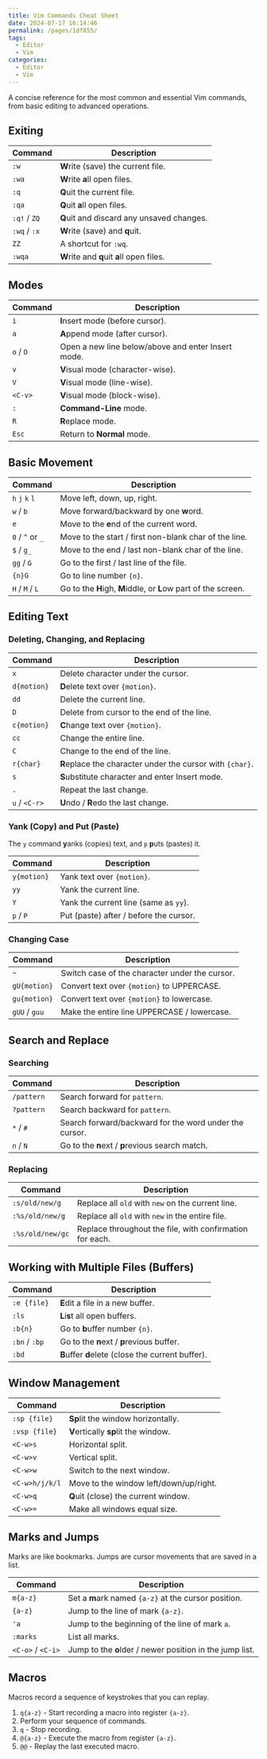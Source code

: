 ```yaml
---
title: Vim Commands Cheat Sheet
date: 2024-07-17 16:14:46
permalink: /pages/1df855/
tags:
  - Editor
  - Vim
categories:
  - Editor
  - Vim
---
```


A concise reference for the most common and essential Vim commands, from basic editing to advanced operations.

<!--more-->

## Exiting

| Command      | Description                                |
| ------------ | ------------------------------------------ |
| `:w`         | **W**rite (save) the current file.         |
| `:wa`        | **W**rite **a**ll open files.              |
| `:q`         | **Q**uit the current file.                 |
| `:qa`        | **Q**uit **a**ll open files.               |
| `:q!` / `ZQ` | **Q**uit and discard any unsaved changes.  |
| `:wq` / `:x` | **W**rite (save) and **q**uit.             |
| `ZZ`         | A shortcut for `:wq`.                      |
| `:wqa`       | **W**rite and **q**uit **a**ll open files. |

## Modes

| Command   | Description                                        |
| --------- | -------------------------------------------------- |
| `i`       | **I**nsert mode (before cursor).                   |
| `a`       | **A**ppend mode (after cursor).                    |
| `o` / `O` | Open a new line below/above and enter Insert mode. |
| `v`       | **V**isual mode (character-wise).                  |
| `V`       | **V**isual mode (line-wise).                       |
| `<C-v>`   | **V**isual mode (block-wise).                      |
| `:`       | **Command-Line** mode.                             |
| `R`       | **R**eplace mode.                                  |
| `Esc`     | Return to **Normal** mode.                         |

## Basic Movement

| Command          | Description                                                    |
| ---------------- | -------------------------------------------------------------- |
| `h` `j` `k` `l`  | Move left, down, up, right.                                    |
| `w` / `b`        | Move forward/backward by one **w**ord.                         |
| `e`              | Move to the **e**nd of the current word.                       |
| `0` / `^` or `_` | Move to the start / first non-blank char of the line.          |
| `$` / `g_`       | Move to the end / last non-blank char of the line.             |
| `gg` / `G`       | Go to the first / last line of the file.                       |
| `{n}G`           | Go to line number `{n}`.                                       |
| `H` / `M` / `L`  | Go to the **H**igh, **M**iddle, or **L**ow part of the screen. |

## Editing Text

### Deleting, Changing, and Replacing

| Command       | Description                                               |
| ------------- | --------------------------------------------------------- |
| `x`           | Delete character under the cursor.                        |
| `d{motion}`   | **D**elete text over `{motion}`.                          |
| `dd`          | Delete the current line.                                  |
| `D`           | Delete from cursor to the end of the line.                |
| `c{motion}`   | **C**hange text over `{motion}`.                          |
| `cc`          | Change the entire line.                                   |
| `C`           | Change to the end of the line.                            |
| `r{char}`     | **R**eplace the character under the cursor with `{char}`. |
| `s`           | **S**ubstitute character and enter Insert mode.           |
| `.`           | Repeat the last change.                                   |
| `u` / `<C-r>` | **U**ndo / **R**edo the last change.                      |

### Yank (Copy) and Put (Paste)

The `y` command **y**anks (copies) text, and `p` **p**uts (pastes) it.

| Command     | Description                            |
| ----------- | -------------------------------------- |
| `y{motion}` | Yank text over `{motion}`.             |
| `yy`        | Yank the current line.                 |
| `Y`         | Yank the current line (same as `yy`).  |
| `p` / `P`   | Put (paste) after / before the cursor. |

### Changing Case

| Command       | Description                                    |
| ------------- | ---------------------------------------------- |
| `~`           | Switch case of the character under the cursor. |
| `gU{motion}`  | Convert text over `{motion}` to UPPERCASE.     |
| `gu{motion}`  | Convert text over `{motion}` to lowercase.     |
| `gUU` / `guu` | Make the entire line UPPERCASE / lowercase.    |

## Search and Replace

### Searching

| Command    | Description                                            |
| ---------- | ------------------------------------------------------ |
| `/pattern` | Search forward for `pattern`.                          |
| `?pattern` | Search backward for `pattern`.                         |
| `*` / `#`  | Search forward/backward for the word under the cursor. |
| `n` / `N`  | Go to the **n**ext / **p**revious search match.        |

### Replacing

| Command          | Description                                              |
| ---------------- | -------------------------------------------------------- |
| `:s/old/new/g`   | Replace all `old` with `new` on the current line.        |
| `:%s/old/new/g`  | Replace all `old` with `new` in the entire file.         |
| `:%s/old/new/gc` | Replace throughout the file, with confirmation for each. |

## Working with Multiple Files (Buffers)

| Command       | Description                                       |
| ------------- | ------------------------------------------------- |
| `:e {file}`   | **E**dit a file in a new buffer.                  |
| `:ls`         | **L**i**s**t all open buffers.                    |
| `:b{n}`       | Go to **b**uffer number `{n}`.                    |
| `:bn` / `:bp` | Go to the **n**ext / **p**revious buffer.         |
| `:bd`         | **B**uffer **d**elete (close the current buffer). |

## Window Management

| Command        | Description                            |
| -------------- | -------------------------------------- |
| `:sp {file}`   | **Sp**lit the window horizontally.     |
| `:vsp {file}`  | **V**ertically **sp**lit the window.   |
| `<C-w>s`       | Horizontal split.                      |
| `<C-w>v`       | Vertical split.                        |
| `<C-w>w`       | Switch to the next window.             |
| `<C-w>h/j/k/l` | Move to the window left/down/up/right. |
| `<C-w>q`       | **Q**uit (close) the current window.   |
| `<C-w>=`       | Make all windows equal size.           |

## Marks and Jumps

Marks are like bookmarks. Jumps are cursor movements that are saved in a list.

| Command           | Description                                              |
| ----------------- | -------------------------------------------------------- |
| `m{a-z}`          | Set a **m**ark named `{a-z}` at the cursor position.     |
| `{a-z}`           | Jump to the line of mark `{a-z}`.                        |
| `'a`              | Jump to the beginning of the line of mark `a`.           |
| `:marks`          | List all marks.                                          |
| `<C-o>` / `<C-i>` | Jump to the **o**lder / newer position in the jump list. |

## Macros

Macros record a sequence of keystrokes that you can replay.

1.  `q{a-z}` - Start recording a macro into register `{a-z}`.
2.  Perform your sequence of commands.
3.  `q` - Stop recording.
4.  `@{a-z}` - Execute the macro from register `{a-z}`.
5.  `@@` - Replay the last executed macro.
